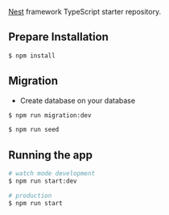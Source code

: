 [Nest](https://github.com/nestjs/nest) framework TypeScript starter repository.

## Prepare Installation

```bash
$ npm install
```

## Migration

* Create database on your database

```bash
$ npm run migration:dev

$ npm run seed
```

## Running the app

```bash
# watch mode development
$ npm run start:dev

# production
$ npm run start

